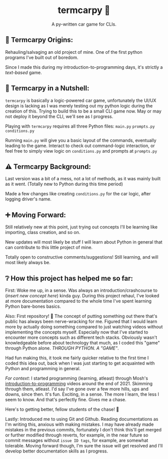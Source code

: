 <h1 align="center">termcarpy 🐍</h1>
<p align="center">A py-written car game for CLIs.</p>

## 🐣 Termcarpy Origins:
Rehauling/salvaging an old project of mine. One of the first python programs I've built out of boredom.

Since I made this during my introduction-to-programming days, it's strictly a *text-based* game. 

## 📝 Termcarpy in a Nutshell:
`termcarpy` is basically a logic-powered car game, unfortunately the UI/UX design is lacking as I was merely testing out my python logic during the creation of this. Trying to build this to be a small CLI game now. May or may not deploy it beyond the CLI, we'll see as I progress.

Playing with `termcarpy` requires all three Python files: 
`main.py` `prompts.py` `conditions.py`

Running `main.py` will give you a basic layout of the commands, eventually leading to the game. Interact to check out command-logic interaction, or feel free to simply view logic on `conditions.py` and prompts at `prompts.py`

## ⚠ Termcarpy Background:
Last version was a bit of a mess, not a lot of methods, as it was mainly built as it went. 
(Totally new to Python during this time period) 

Made a few changes like creating `conditions.py` for the car logic, after logging driver's name.

## ➕ Moving Forward:
Still relatively new at this point, just trying out concepts I'll be learning like importing, class creation, and so on.

New updates will most likely be stuff I will learn about Python in general that can contribute to this little project of mine.

Totally open to constructive comments/suggestions! Still learning, and will most likely always be.

## ❔ How this project has helped me so far:
First: Woke me up, in a sense. Was always an introduction/crashcourse to (*insert new concept here*) kinda guy. During this project rehaul, I've looked at more documentation compared to the whole time I've spent learning Python bare-bones basics. 

Also: First repository! 🐣 The concept of putting something out there that's public has always been nerve-wracking for me. Figured that I would learn more by actually doing something compared to just watching videos without implementing the concepts myself. Especially now that I've started to encounter more concepts such as different tech stacks. Obviously wasn't knowledgeable before about technology that much, as I coded this "game" through Python alone. *THROUGH PYTHON*. *A "GAME"*. 

Had fun making this, it took me fairly quicker relative to the first time I coded this idea out, back when I was just starting to get acquainted with Python and programming in general.

*For context*: I started programming (learning, atleast) through Mosh's <a href="https://www.youtube.com/watch?v=_uQrJ0TkZlc">introduction-to-programming</a> videos around the end of 2021. Skimming through them, atleast. I'd say I've gone over a few more hills, ups and downs, since then. It's fun. Exciting, in a sense. The more I learn, the less I seem to know. And that's perfectly fine. Gives me a chase. 

Here's to getting better, fellow students of the chase! 🥂

Lastly: Introduced me to using Git and Github. Reading documentations as I'm writing this, anxious with making mistakes. I may have already made mistakes in the previous commits, fortunately I don't think this'll get merged or further modified through reverts, for example, in the near future so commit messages without `issue ID tags`, for example, are somewhat tolerable. Moving forward though, I'm sure the issue will get resolved and I'll develop better documentation skills as I progress.